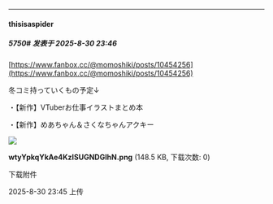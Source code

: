 ﻿
*****

####  thisisaspider  
##### 5750#       发表于 2025-8-30 23:46

[https://www.fanbox.cc/@momoshiki/posts/10454256](https://www.fanbox.cc/@momoshiki/posts/10454256)

冬コミ持っていくもの予定↓

・【新作】VTuberお仕事イラストまとめ本

・【新作】めあちゃん＆さくなちゃんアクキー

<img src="https://img.stage1st.com/forum/202508/30/234544xsz2weyamslvyhmv.png" referrerpolicy="no-referrer">

<strong>wtyYpkqYkAe4KzISUGNDGlhN.png</strong> (148.5 KB, 下载次数: 0)

下载附件

2025-8-30 23:45 上传

